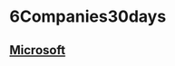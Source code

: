 # 6Companies30days
## [Microsoft](https://github.com/Rishikavishnoi/6Companies30days/tree/main/Microsoft)
